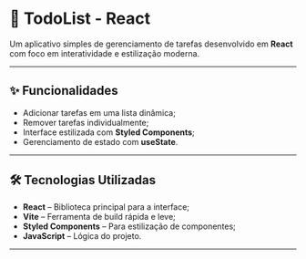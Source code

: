 # 📝 TodoList - React

Um aplicativo simples de gerenciamento de tarefas desenvolvido em **React** com foco em interatividade e estilização moderna.

---

## ✨ Funcionalidades

- Adicionar tarefas em uma lista dinâmica;
- Remover tarefas individualmente;
- Interface estilizada com **Styled Components**;
- Gerenciamento de estado com **useState**.

---

## 🛠 Tecnologias Utilizadas

- **React** – Biblioteca principal para a interface;
- **Vite** – Ferramenta de build rápida e leve;
- **Styled Components** – Para estilização de componentes;
- **JavaScript** – Lógica do projeto.

---



